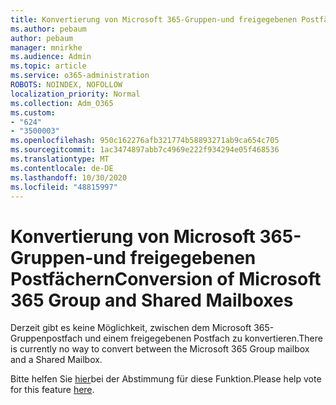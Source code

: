 ```yaml
---
title: Konvertierung von Microsoft 365-Gruppen-und freigegebenen Postfächern
ms.author: pebaum
author: pebaum
manager: mnirkhe
ms.audience: Admin
ms.topic: article
ms.service: o365-administration
ROBOTS: NOINDEX, NOFOLLOW
localization_priority: Normal
ms.collection: Adm_O365
ms.custom:
- "624"
- "3500003"
ms.openlocfilehash: 950c162276afb321774b58893271ab9ca654c705
ms.sourcegitcommit: 1ac3474897abb7c4969e222f934294e05f468536
ms.translationtype: MT
ms.contentlocale: de-DE
ms.lasthandoff: 10/30/2020
ms.locfileid: "48815997"
---
```

# <a name="conversion-of-microsoft-365-group-and-shared-mailboxes"></a><span data-ttu-id="21c65-102">Konvertierung von Microsoft 365-Gruppen-und freigegebenen Postfächern</span><span class="sxs-lookup"><span data-stu-id="21c65-102">Conversion of Microsoft 365 Group and Shared Mailboxes</span></span>

<span data-ttu-id="21c65-103">Derzeit gibt es keine Möglichkeit, zwischen dem Microsoft 365-Gruppenpostfach und einem freigegebenen Postfach zu konvertieren.</span><span class="sxs-lookup"><span data-stu-id="21c65-103">There is currently no way to convert between the Microsoft 365 Group mailbox and a Shared Mailbox.</span></span>

<span data-ttu-id="21c65-104">Bitte helfen Sie [hier](https://aka.ms/M365GroupToShared)bei der Abstimmung für diese Funktion.</span><span class="sxs-lookup"><span data-stu-id="21c65-104">Please help vote for this feature [here](https://aka.ms/M365GroupToShared).</span></span>
